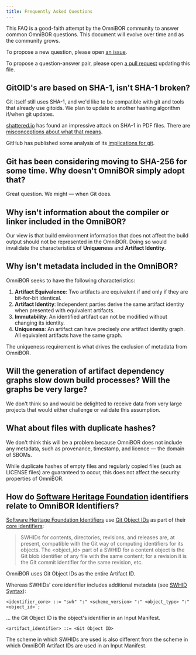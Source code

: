 ```yaml
---
title: Frequently Asked Questions
---
```


This FAQ is a good-faith attempt by the OmniBOR community to answer common
OmniBOR questions. This document will evolve over time and as the community
grows.

To propose a new question, please open [an issue][site_issue].

To propose a question-answer pair, please open [a pull request][site_pr]
updating this file.

## GitOID's are based on SHA-1, isn't SHA-1 broken?

Git itself still uses SHA-1, and we'd like to be compatible with git and tools
that already use gitoids. We plan to update to another hashing algorithm
if/when git updates.

[shattered.io][shattered] has found an impressive attack on SHA-1 in PDF files.
There are [misconceptions about what that means][shattered_misconceptions].

GitHub has published some analysis of its [implications for git][shattered_git].

## Git has been considering moving to SHA-256 for some time. Why doesn't OmniBOR simply adopt that?

Great question. We might — when Git does.

## Why isn't information about the compiler or linker included in the OmniBOR?

Our view is that build environment information that does not affect the build
output should not be represented in the OmniBOR. Doing so would invalidate the
characteristics of **Uniqueness** and **Artifact Identity**.

## Why isn't metadata included in the OmniBOR?

OmniBOR seeks to have the following characteristics:

1. **Artifact Equivalence**: Two artifacts are equivalent if and only if they
   are bit-for-bit identical.
2. **Artifact Identity**: Independent parties derive the same artifact identity
   when presented with equivalent artifacts.
3. **Immutability**: An identified artifact can not be modified without changing
   its identity.
4. **Uniqueness**: An artifact can have precisely *one* artifact identity graph.
   All equivalent artifacts have the same graph.

The uniqueness requirement is what drives the exclusion of metadata from
OmniBOR.

## Will the generation of artifact dependency graphs slow down build processes? Will the graphs be very large?

We don't think so and would be delighted to receive data from very large
projects that would either challenge or validate this assumption.

## What about files with duplicate hashes?

We don't think this will be a problem because OmniBOR does not include any
metadata, such as provenance, timestamp, and licence — the domain of SBOMs.

While duplicate hashes of empty files and regularly copied files (such as
LICENSE files) are guaranteed to occur, this does not affect the security
properties of OmniBOR.

## How do [Software Heritage Foundation][swh] identifiers relate to OmniBOR Identifiers?

[Software Heritage Foundation Identifiers][swhid] use
[Git Object IDs][swhid_gitoid] as part of their
[core identifiers][swhid_coreids]:

> SWHIDs for contents, directories, revisions, and releases are, at present,
> compatible with the Git way of computing identifiers for its objects. The
> <object_id> part of a SWHID for a content object is the Git blob identifier
> of any file with the same content; for a revision it is the Git commit
> identifier for the same revision, etc.

OmniBOR uses Git Object IDs as the entire Artifact ID.

Whereas SWHIDs' core identifier includes additional metadata (see
[SWHID Syntax][swhid_metadata]):

```
<identifier_core> ::= "swh" ":" <scheme_version> ":" <object_type> ":" <object_id> ;
```

&hellip; the Git Object ID is the object's identifier in an Input Manifest.

```
<artifact_identifier> ::= <Git Object ID>
```

The scheme in which SWHIDs are used is also different from the scheme in which
OmniBOR Artifact IDs are used in an Input Manifest.

[site_issue]: https://github.com/omnibor/site/issues
[site_pr]: https://github.com/omnibor/site/pulls
[shattered]: https://shattered.io/
[shattered_misconceptions]: https://manishearth.github.io/blog/2017/02/26/clarifying-misconceptions-about-shattered/
[shattered_git]: https://github.blog/2017-03-20-sha-1-collision-detection-on-github-com/
[swh]: https://www.softwareheritage.org/
[swhid]: https://docs.softwareheritage.org/devel/swh-model/persistent-identifiers.html#persistent-identifiers
[swhid_gitoid]: https://docs.softwareheritage.org/devel/swh-model/persistent-identifiers.html#git-compatibility
[swhid_coreids]: https://docs.softwareheritage.org/devel/swh-model/persistent-identifiers.html#core-identifiers
[swhid_metadata]: https://docs.softwareheritage.org/devel/swh-model/persistent-identifiers.html#syntax
